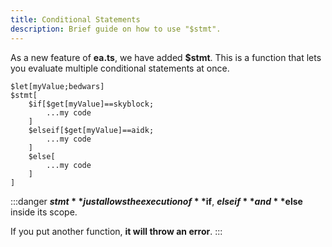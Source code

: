 ```yaml
---
title: Conditional Statements
description: Brief guide on how to use "$stmt".
---
```


As a new feature of **ea.ts**, we have added **$stmt**. This is a function
that lets you evaluate multiple conditional statements at once.
```
$let[myValue;bedwars]
$stmt[
    $if[$get[myValue]==skyblock;
        ...my code
    ]
    $elseif[$get[myValue]==aidk;
        ...my code
    ]
    $else[
        ...my code
    ]
]
```

:::danger
**$stmt** just allows the execution of **$if**, **$elseif** and **$else** inside its scope.

If you put another function, **it will throw an error**.
:::